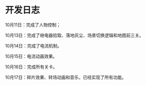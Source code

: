 # 开发日志

10月11日：完成了人物控制；

10月13日：完成了继电器拾取、落地灰尘、场景切换逻辑和地图前三关。

10月14日：完成了电流机制。

10月15日：电流动画效果。

10月16日：完成所有关卡。

10月17日：碎片效果、转场动画和音乐，已经实现了所有功能。